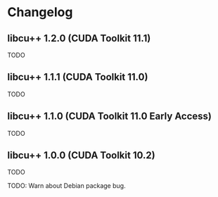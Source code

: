 # Changelog

## libcu++ 1.2.0 (CUDA Toolkit 11.1)

TODO

## libcu++ 1.1.1 (CUDA Toolkit 11.0)

TODO

## libcu++ 1.1.0 (CUDA Toolkit 11.0 Early Access)

TODO

## libcu++ 1.0.0 (CUDA Toolkit 10.2)

TODO

TODO: Warn about Debian package bug.

